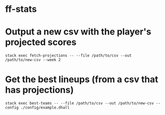 # ff-stats

# Output a new csv with the player's projected scores

`stack exec fetch-projections -- --file /path/to/csv --out /path/to/new-csv --week 2`

# Get the best lineups (from a csv that has projections)

`stack exec best-teams -- --file /path/to/csv --out /path/to/new-csv --config ./config/example.dhall`

